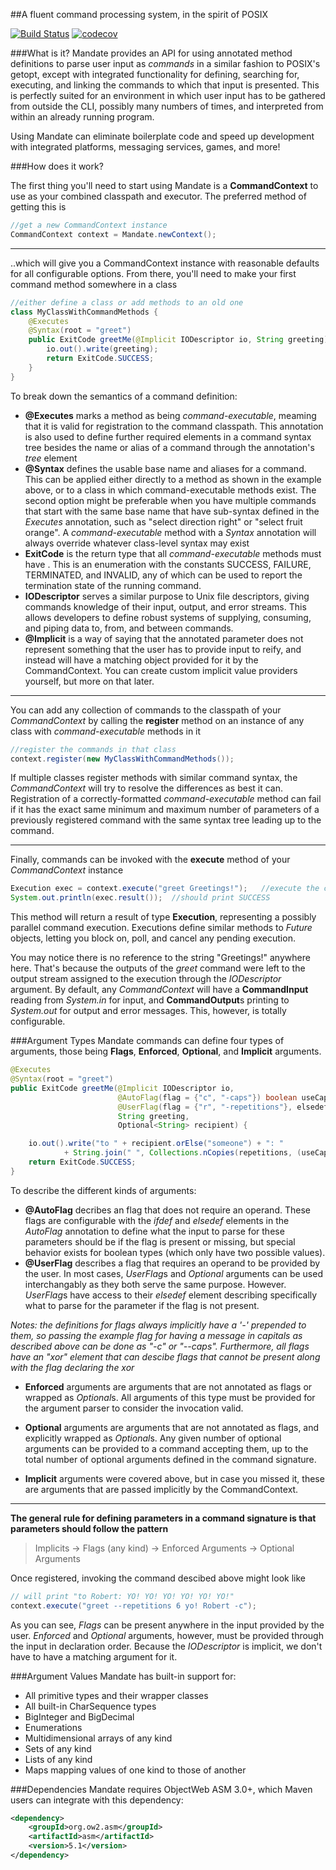 ##A fluent command processing system, in the spirit of POSIX

[![Build Status](https://travis-ci.org/foundry27/Mandate.svg?branch=master)](https://travis-ci.org/foundry27/Mandate)
[![codecov](https://codecov.io/gh/foundry27/Mandate/branch/master/graph/badge.svg)](https://codecov.io/gh/foundry27/Mandate)

###What is it?
Mandate provides an API for using annotated method definitions to parse user input as *commands* in a similar fashion to POSIX's getopt, except with integrated functionality for defining, searching for, executing, and linking the commands to which that input is presented.
This is perfectly suited for an environment in which user input has to be gathered from outside the CLI, possibly many numbers of times, and interpreted from within an already running program.

Using Mandate can eliminate boilerplate code and speed up development with integrated platforms, messaging services, games, and more!


###How does it work?

The first thing you'll need to start using Mandate is a **CommandContext** to use as your combined classpath and executor. The preferred method of getting this is

```java
//get a new CommandContext instance
CommandContext context = Mandate.newContext();
```
---
..which will give you a CommandContext instance with reasonable defaults for all configurable options.
From there, you'll need to make your first command method somewhere in a class

```java
//either define a class or add methods to an old one
class MyClassWithCommandMethods {
    @Executes
    @Syntax(root = "greet")
    public ExitCode greetMe(@Implicit IODescriptor io, String greeting) {
        io.out().write(greeting);
        return ExitCode.SUCCESS;
    }
}
```
To break down the semantics of a command definition:
  * **@Executes** marks a method as being *command-executable*, meaming that it is valid for registration to the command classpath. This annotation is also used to define further required elements in a command syntax tree besides the name or alias of a command through the annotation's *tree* element
  * **@Syntax** defines the usable base name and aliases for a command. This can be applied either directly to a method as shown in the example above, or to a class in which command-executable methods exist. The second option might be preferable when you have multiple commands that start with the same base name that have sub-syntax defined in the *Executes* annotation, such as "select direction right" or "select fruit orange". A *command-executable* method with a *Syntax* annotation will always override whatever class-level syntax may exist
  * **ExitCode** is the return type that all *command-executable* methods must have . This is an enumeration with the constants SUCCESS, FAILURE, TERMINATED, and INVALID, any of which can be used to report the termination state of the running command.
  * **IODescriptor** serves a similar purpose to Unix file descriptors, giving commands knowledge of their input, output, and error streams. This allows developers to define robust systems of supplying, consuming, and piping data to, from, and between commands.
  * **@Implicit** is a way of saying that the annotated parameter does not represent something that the user has to provide input to reify, and instead will have a matching object provided for it by the CommandContext. You can create custom implicit value providers yourself, but more on that later.

---

You can add any collection of commands to the classpath of your *CommandContext* by calling the **register** method on an instance of any class with *command-executable* methods in it

```java
//register the commands in that class
context.register(new MyClassWithCommandMethods());
```
If multiple classes register methods with similar command syntax, the *CommandContext* will try to resolve the differences as best it can. Registration of a correctly-formatted *command-executable* method can fail if it has the exact same minimum and maximum number of parameters of a previously registered command with the same syntax tree leading up to the command.

---

Finally, commands can be invoked with the **execute** method of your *CommandContext* instance

```java
Execution exec = context.execute("greet Greetings!");   //execute the command...
System.out.println(exec.result());  //should print SUCCESS
```
This method will return a result of type **Execution**, representing a possibly parallel command execution. Executions define similar methods to *Future* objects, letting you block on, poll, and cancel any pending execution.

You may notice there is no reference to the string "Greetings!" anywhere here. That's because the outputs of the *greet* command were left to the output stream assigned to the execution through the *IODescriptor* argument. By default, any *CommandContext* will have a **CommandInput** reading from *System.in* for input, and **CommandOutput**s printing to *System.out* for output and error messages. This, however, is totally configurable.


###Argument Types
Mandate commands can define four types of arguments, those being **Flags**, **Enforced**, **Optional**, and **Implicit** arguments.

```java
@Executes
@Syntax(root = "greet")
public ExitCode greetMe(@Implicit IODescriptor io,
                        @AutoFlag(flag = {"c", "-caps"}) boolean useCaps,
                        @UserFlag(flag = {"r", "-repetitions"}, elsedef = "1") int repetitions,
                        String greeting,
                        Optional<String> recipient) {

    io.out().write("to " + recipient.orElse("someone") + ": "
            + String.join(" ", Collections.nCopies(repetitions, (useCaps ? greeting.toUpperCase() : greeting))));
    return ExitCode.SUCCESS;
}
```
To describe the different kinds of arguments:
  * **@AutoFlag** decribes an flag that does not require an operand. These flags are configurable with the *ifdef* and *elsedef* elements in the *AutoFlag* annotation to define what the input to parse for these parameters should be if the flag is present or missing, but special behavior exists for boolean types (which only have two possible values).
  *  **@UserFlag** describes a flag that requires an operand to be provided by the user. In most cases, *UserFlag*s and *Optional* arguments can be used interchangably as they both serve the same purpose. However. *UserFlag*s have access to their *elsedef* element describing specifically what to parse for the parameter if the flag is not present.

  *Notes: the definitions for flags always implicitly have a '-' prepended to them, so passing the example flag for having a message in capitals as described above can be done as "-c" or "--caps".
  Furthermore, all flags have an "xor" element that can descibe flags that cannot be present along with the flag declaring the xor*
  * **Enforced** arguments are arguments that are not annotated as flags or wrapped as *Optional*s. All arguments of this type must be provided for the argument parser to consider the invocation valid.
  
  *  **Optional** arguments are arguments that are not annotated as flags, and explicitly wrapped as *Optional*s. Any given number of optional arguments can be provided to a command accepting them, up to the total number of optional arguments defined in the command signature.
  
  *  **Implicit** arguments were covered above, but in case you missed it, these are arguments that are passed implicitly by the CommandContext.

---

**The general rule for defining parameters in a command signature is that parameters should follow the pattern**
> Implicits -> Flags (any kind) -> Enforced Arguments -> Optional Arguments

Once registered, invoking the command descibed above might look like

```java
// will print "to Robert: YO! YO! YO! YO! YO! YO!"
context.execute("greet --repetitions 6 yo! Robert -c");
```
As you can see, *Flags* can be present anywhere in the input provided by the user. *Enforced* and *Optional* arguments, however, must be provided through the input in declaration order. Because the *IODescriptor* is implicit, we don't have to have a matching argument for it.


###Argument Values
Mandate has built-in support for:
  * All primitive types and their wrapper classes
  * All built-in CharSequence types
  * BigInteger and BigDecimal
  * Enumerations
  * Multidimensional arrays of any kind
  * Sets of any kind
  * Lists of any kind
  * Maps mapping values of one kind to those of another

###Dependencies
Mandate requires ObjectWeb ASM 3.0+, which Maven users can integrate with this dependency:
```xml
<dependency>
    <groupId>org.ow2.asm</groupId>
    <artifactId>asm</artifactId>
    <version>5.1</version>
</dependency>
```
